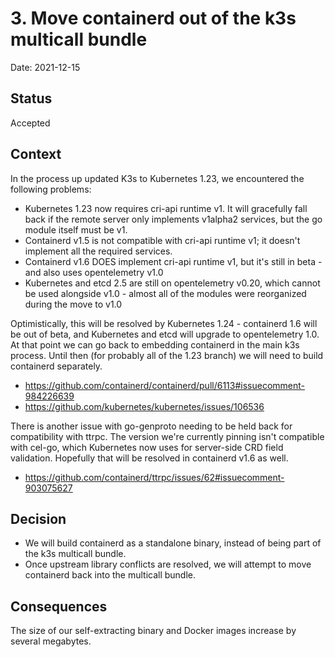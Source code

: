 # 3. Move containerd out of the k3s multicall bundle

Date: 2021-12-15

## Status

Accepted

## Context

In the process up updated K3s to Kubernetes 1.23, we encountered the following problems:
* Kubernetes 1.23 now requires cri-api runtime v1. It will gracefully fall back if the remote server only implements v1alpha2 services, but the go module itself must be v1.
* Containerd v1.5 is not compatible with cri-api runtime v1; it doesn't implement all the required services.
* Containerd v1.6 DOES implement cri-api runtime v1, but it's still in beta - and also uses opentelemetry v1.0
* Kubernetes and etcd 2.5 are still on opentelemetry v0.20, which cannot be used alongside v1.0 - almost all of the modules were reorganized during the move to v1.0

Optimistically, this will be resolved by Kubernetes 1.24 - containerd 1.6 will be out of beta, and Kubernetes and etcd will upgrade to opentelemetry 1.0. At that point we can go back to embedding containerd in the main k3s process. Until then (for probably all of the 1.23 branch) we will need to build containerd separately.
* https://github.com/containerd/containerd/pull/6113#issuecomment-984226639
* https://github.com/kubernetes/kubernetes/issues/106536

There is another issue with go-genproto needing to be held back for compatibility with ttrpc. The version we're currently pinning isn't compatible with cel-go, which Kubernetes now uses for server-side CRD field validation. Hopefully that will be resolved in containerd v1.6 as well.
* https://github.com/containerd/ttrpc/issues/62#issuecomment-903075627

## Decision

* We will build containerd as a standalone binary, instead of being part of the k3s multicall bundle.
* Once upstream library conflicts are resolved, we will attempt to move containerd back into the multicall bundle.

## Consequences

The size of our self-extracting binary and Docker images increase by several megabytes.
